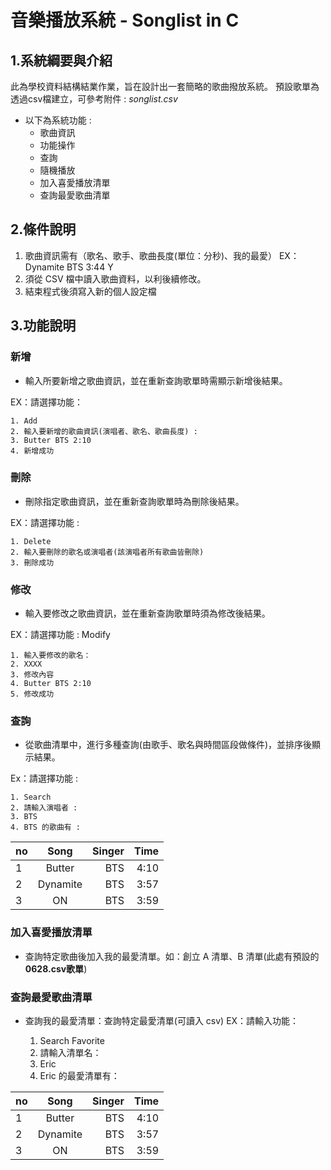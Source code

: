 # 音樂播放系統 - Songlist in C
## 1.系統綱要與介紹

此為學校資料結構結業作業，旨在設計出一套簡略的歌曲撥放系統。
預設歌單為透過csv檔建立，可參考附件 : *songlist.csv*
* 以下為系統功能 :
	* 歌曲資訊
	* 功能操作
	* 查詢
	* 隨機播放
	* 加入喜愛播放清單
	* 查詢最愛歌曲清單


## 2.條件說明

1. 歌曲資訊需有（歌名、歌手、歌曲長度(單位：分秒)、我的最愛）   EX：Dynamite BTS 3:44 Y
2. 須從 CSV 檔中讀入歌曲資料，以利後續修改。
3. 結束程式後須寫入新的個人設定檔


## 3.功能說明
### 新增
* 輸入所要新增之歌曲資訊，並在重新查詢歌單時需顯示新增後結果。


EX：請選擇功能：

    1. Add
    2. 輸入要新增的歌曲資訊(演唱者、歌名、歌曲長度) : 
    3. Butter BTS 2:10
    4. 新增成功

### 刪除
* 刪除指定歌曲資訊，並在重新查詢歌單時為刪除後結果。


EX：請選擇功能 :

    1. Delete 
    2. 輸入要刪除的歌名或演唱者(該演唱者所有歌曲皆刪除)
    3. 刪除成功

### 修改
* 輸入要修改之歌曲資訊，並在重新查詢歌單時須為修改後結果。


EX：請選擇功能 : Modify 

    1. 輸入要修改的歌名：
    2. XXXX
    3. 修改內容
    4. Butter BTS 2:10
    5. 修改成功
    
    
### 查詢
* 從歌曲清單中，進行多種查詢(由歌手、歌名與時間區段做條件)，並排序後顯示結果。


Ex：請選擇功能 : 

    1. Search 
    2. 請輸入演唱者 : 
    3. BTS 
    4. BTS 的歌曲有 :
| **no** | **Song** | **Singer** | **Time** |
|-------|:-----:|------:|------:|
| 1   |   Butter   |  BTS | 4:10 |
| 2   |  Dynamite  |  BTS | 3:57 |
| 3   |     ON     |  BTS | 3:59 |
### 加入喜愛播放清單
* 查詢特定歌曲後加入我的最愛清單。如：創立 A 清單、B 清單(此處有預設的 **0628.csv歌單**)

### 查詢最愛歌曲清單
* 查詢我的最愛清單：查詢特定最愛清單(可讀入 csv)
EX：請輸入功能：

    1. Search Favorite
    2. 請輸入清單名：
    3. Eric
    4. Eric 的最愛清單有：
    
| **no** | **Song** | **Singer** | **Time** |
|-------|:-----:|------:|------:|
| 1   |   Butter   |  BTS | 4:10 |
| 2   |  Dynamite  |  BTS | 3:57 |
| 3   |     ON     |  BTS | 3:59 |
